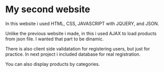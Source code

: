 # My second website

In this website i used HTML, CSS, JAVASCRIPT with JQUERY, and JSON.

Unlike the previous website i made, in this i used AJAX to load products from json file. I wanted that part to be dinamic.

There is also client side validatation for registering users, but just for practice. In next project i included database for real registration.

You can also display products by categories.